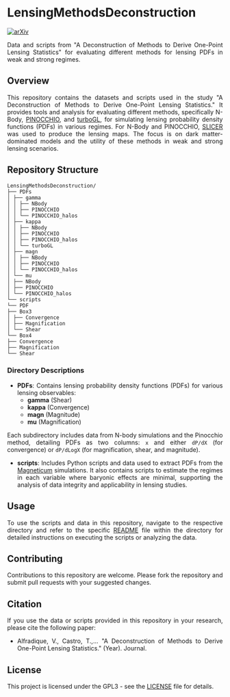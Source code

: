 # LensingMethodsDeconstruction

[![arXiv](https://img.shields.io/badge/arXiv-2001.12345-brightgreen)](https://arxiv.org/abs/2001.12345)

<div align="justify">

Data and scripts from "A Deconstruction of Methods to Derive One-Point Lensing Statistics" for evaluating different methods for lensing PDFs in weak and strong regimes.

## Overview

This repository contains the datasets and scripts used in the study "A Deconstruction of Methods to Derive One-Point Lensing Statistics." It provides tools and analysis for evaluating different methods, specifically N-Body, [PINOCCHIO](https://github.com/pigimonaco/Pinocchio), and [turboGL](https://github.com/valerio-marra/turboGL), for simulating lensing probability density functions (PDFs) in various regimes. For N-Body and PINOCCHIO, [SLICER](https://github.com/TiagoBsCastro/SLICER) was used to produce the lensing maps. The focus is on dark matter-dominated models and the utility of these methods in weak and strong lensing scenarios. 

## Repository Structure

```plaintext
LensingMethodsDeconstruction/
├── PDFs
│ ├── gamma
│ │ ├── NBody
│ │ ├── PINOCCHIO
│ │ └── PINOCCHIO_halos
│ ├── kappa
│ │ ├── NBody
│ │ ├── PINOCCHIO
│ │ ├── PINOCCHIO_halos
│ │ └── turboGL
│ ├── magn
│ │ ├── NBody
│ │ ├── PINOCCHIO
│ │ └── PINOCCHIO_halos
│ └── mu
│ ├── NBody
│ ├── PINOCCHIO
│ └── PINOCCHIO_halos
└── scripts
└── PDF
├── Box3
│ ├── Convergence
│ ├── Magnification
│ └── Shear
└── Box4
├── Convergence
├── Magnification
└── Shear
```

### Directory Descriptions

- **PDFs**: Contains lensing probability density functions (PDFs) for various lensing observables:
  - **gamma** (Shear)
  - **kappa** (Convergence)
  - **magn** (Magnitude)
  - **mu** (Magnification)
  
Each subdirectory includes data from N-body simulations and the Pinocchio method, detailing PDFs as two columns: `x` and either `dP/dX` (for convergence) or `dP/dLogX` (for magnification, shear, and magnitude).

- **scripts**: Includes Python scripts and data used to extract PDFs from the [Magneticum](https://magneticum.org) simulations. It also contains scripts to estimate the regimes in each variable where baryonic effects are minimal, supporting the analysis of data integrity and applicability in lensing studies.

## Usage

To use the scripts and data in this repository, navigate to the respective directory and refer to the specific [README](./scripts/README.md) file within the directory for detailed instructions on executing the scripts or analyzing the data.

## Contributing

Contributions to this repository are welcome. Please fork the repository and submit pull requests with your suggested changes.

## Citation

If you use the data or scripts provided in this repository in your research, please cite the following paper:

- Alfradique, V., Castro, T.,... "A Deconstruction of Methods to Derive One-Point Lensing Statistics." (Year). Journal.

## License

This project is licensed under the GPL3 - see the [LICENSE](./LICENSE) file for details.

</div>

